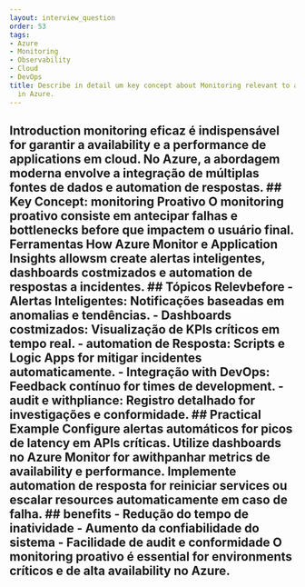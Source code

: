 ```yaml
---
layout: interview_question
order: 53
tags:
- Azure
- Monitoring
- Observability
- Cloud
- DevOps
title: Describe in detail um key concept about Monitoring relevant to architecture
  in Azure.
---
```


## Introduction monitoring eficaz é indispensável for garantir a availability e a performance de applications em cloud. No Azure, a abordagem moderna envolve a integração de múltiplas fontes de dados e automation de respostas. ## Key Concept: monitoring Proativo O monitoring proativo consiste em antecipar falhas e bottlenecks before que impactem o usuário final. Ferramentas How Azure Monitor e Application Insights allowsm create alertas inteligentes, dashboards costmizados e automation de respostas a incidentes. ## Tópicos Relevbefore - **Alertas Inteligentes**: Notificações baseadas em anomalias e tendências. - **Dashboards costmizados**: Visualização de KPIs críticos em tempo real. - **automation de Resposta**: Scripts e Logic Apps for mitigar incidentes automaticamente. - **Integração with DevOps**: Feedback contínuo for times de development. - **audit e withpliance**: Registro detalhado for investigações e conformidade. ## Practical Example Configure alertas automáticos for picos de latency em APIs críticas. Utilize dashboards no Azure Monitor for awithpanhar metrics de availability e performance. Implemente automation de resposta for reiniciar services ou escalar resources automaticamente em caso de falha. ## benefits - **Redução do tempo de inatividade** - **Aumento da confiabilidade do sistema** - **Facilidade de audit e conformidade** O monitoring proativo é essential for environments críticos e de alta availability no Azure.
